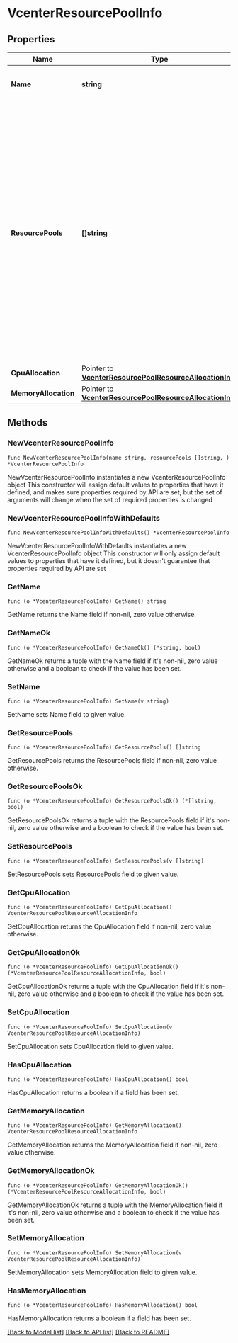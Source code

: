 # VcenterResourcePoolInfo

## Properties

Name | Type | Description | Notes
------------ | ------------- | ------------- | -------------
**Name** | **string** | Name of the vCenter Server resource pool. | 
**ResourcePools** | **[]string** | Identifiers of the child resource pools contained in this resource pool. When clients pass a value of this structure as a parameter, the field must contain identifiers for the resource type: ResourcePool. When operations return a value of this structure as a result, the field will contain identifiers for the resource type: ResourcePool. | 
**CpuAllocation** | Pointer to [**VcenterResourcePoolResourceAllocationInfo**](VcenterResourcePoolResourceAllocationInfo.md) |  | [optional] 
**MemoryAllocation** | Pointer to [**VcenterResourcePoolResourceAllocationInfo**](VcenterResourcePoolResourceAllocationInfo.md) |  | [optional] 

## Methods

### NewVcenterResourcePoolInfo

`func NewVcenterResourcePoolInfo(name string, resourcePools []string, ) *VcenterResourcePoolInfo`

NewVcenterResourcePoolInfo instantiates a new VcenterResourcePoolInfo object
This constructor will assign default values to properties that have it defined,
and makes sure properties required by API are set, but the set of arguments
will change when the set of required properties is changed

### NewVcenterResourcePoolInfoWithDefaults

`func NewVcenterResourcePoolInfoWithDefaults() *VcenterResourcePoolInfo`

NewVcenterResourcePoolInfoWithDefaults instantiates a new VcenterResourcePoolInfo object
This constructor will only assign default values to properties that have it defined,
but it doesn't guarantee that properties required by API are set

### GetName

`func (o *VcenterResourcePoolInfo) GetName() string`

GetName returns the Name field if non-nil, zero value otherwise.

### GetNameOk

`func (o *VcenterResourcePoolInfo) GetNameOk() (*string, bool)`

GetNameOk returns a tuple with the Name field if it's non-nil, zero value otherwise
and a boolean to check if the value has been set.

### SetName

`func (o *VcenterResourcePoolInfo) SetName(v string)`

SetName sets Name field to given value.


### GetResourcePools

`func (o *VcenterResourcePoolInfo) GetResourcePools() []string`

GetResourcePools returns the ResourcePools field if non-nil, zero value otherwise.

### GetResourcePoolsOk

`func (o *VcenterResourcePoolInfo) GetResourcePoolsOk() (*[]string, bool)`

GetResourcePoolsOk returns a tuple with the ResourcePools field if it's non-nil, zero value otherwise
and a boolean to check if the value has been set.

### SetResourcePools

`func (o *VcenterResourcePoolInfo) SetResourcePools(v []string)`

SetResourcePools sets ResourcePools field to given value.


### GetCpuAllocation

`func (o *VcenterResourcePoolInfo) GetCpuAllocation() VcenterResourcePoolResourceAllocationInfo`

GetCpuAllocation returns the CpuAllocation field if non-nil, zero value otherwise.

### GetCpuAllocationOk

`func (o *VcenterResourcePoolInfo) GetCpuAllocationOk() (*VcenterResourcePoolResourceAllocationInfo, bool)`

GetCpuAllocationOk returns a tuple with the CpuAllocation field if it's non-nil, zero value otherwise
and a boolean to check if the value has been set.

### SetCpuAllocation

`func (o *VcenterResourcePoolInfo) SetCpuAllocation(v VcenterResourcePoolResourceAllocationInfo)`

SetCpuAllocation sets CpuAllocation field to given value.

### HasCpuAllocation

`func (o *VcenterResourcePoolInfo) HasCpuAllocation() bool`

HasCpuAllocation returns a boolean if a field has been set.

### GetMemoryAllocation

`func (o *VcenterResourcePoolInfo) GetMemoryAllocation() VcenterResourcePoolResourceAllocationInfo`

GetMemoryAllocation returns the MemoryAllocation field if non-nil, zero value otherwise.

### GetMemoryAllocationOk

`func (o *VcenterResourcePoolInfo) GetMemoryAllocationOk() (*VcenterResourcePoolResourceAllocationInfo, bool)`

GetMemoryAllocationOk returns a tuple with the MemoryAllocation field if it's non-nil, zero value otherwise
and a boolean to check if the value has been set.

### SetMemoryAllocation

`func (o *VcenterResourcePoolInfo) SetMemoryAllocation(v VcenterResourcePoolResourceAllocationInfo)`

SetMemoryAllocation sets MemoryAllocation field to given value.

### HasMemoryAllocation

`func (o *VcenterResourcePoolInfo) HasMemoryAllocation() bool`

HasMemoryAllocation returns a boolean if a field has been set.


[[Back to Model list]](../README.md#documentation-for-models) [[Back to API list]](../README.md#documentation-for-api-endpoints) [[Back to README]](../README.md)


